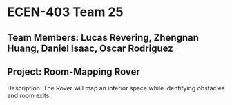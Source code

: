 # ECEN-403 Team 25 

## Team Members: Lucas Revering, Zhengnan Huang, Daniel Isaac, Oscar Rodriguez 
## Project: Room-Mapping Rover
Description: The Rover will map an interior space while identifying obstacles and room exits.  
